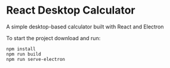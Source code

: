 # React Desktop Calculator

A simple desktop-based calculator built with React and Electron

To start the project download and run:

```
npm install
npm run build
npm run serve-electron
```
